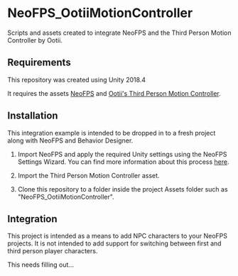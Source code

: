 # NeoFPS_OotiiMotionController
Scripts and assets created to integrate NeoFPS and the Third Person Motion Controller by Ootii.

## Requirements
This repository was created using Unity 2018.4

It requires the assets [NeoFPS](https://assetstore.unity.com/packages/templates/systems/neofps-150179?aid=1011l58Ft) and [Ootii's Third Person Motion Controller](https://assetstore.unity.com/packages/templates/systems/third-person-motion-controller-15672?aid=1011l58Ft).

## Installation
This integration example is intended to be dropped in to a fresh project along with NeoFPS and Behavior Designer.

1. Import NeoFPS and apply the required Unity settings using the NeoFPS Settings Wizard. You can find more information about this process [here](https://docs.neofps.com/manual/neofps-installation.html).

2. Import the Third Person Motion Controller asset.

3. Clone this repository to a folder inside the project Assets folder such as "NeoFPS_OotiiMotionController".
	
## Integration

This project is intended as a means to add NPC characters to your NeoFPS projects. It is not intended to add support for switching between first and third person player characters.

This needs filling out...